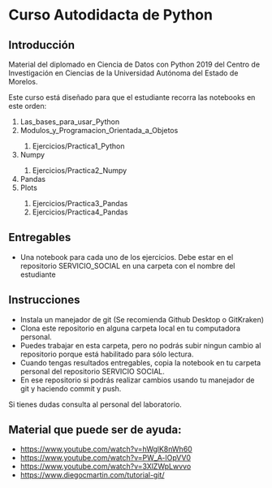 
# Curso Autodidacta de Python

## Introducción

Material del diplomado en Ciencia de Datos con Python 2019 del Centro de Investigación en Ciencias de la Universidad Autónoma del Estado de Morelos.

Este curso está diseñado para que el estudiante recorra las notebooks en este orden:

<ol>
 <li> Las_bases_para_usar_Python </li>
 <li> Modulos_y_Programacion_Orientada_a_Objetos </li>
 <ol>
       <li> Ejercicios/Practica1_Python </li>
 </ol>
 <li> Numpy </li>
 <ol>
       <li> Ejercicios/Practica2_Numpy </li>
 </ol>
 <li> Pandas </li>
 <li> Plots </li>
 <ol>
       <li> Ejercicios/Practica3_Pandas </li>
       <li> Ejercicios/Practica4_Pandas </li>
 </ol>
 </ol>   
 
## Entregables
* Una notebook para cada uno de los ejercicios. Debe estar en el repositorio SERVICIO_SOCIAL en una carpeta con el nombre del estudiante

## Instrucciones

* Instala un manejador de git (Se recomienda Github Desktop o GitKraken)
* Clona este repositorio en alguna carpeta local en tu computadora personal.
* Puedes trabajar en esta carpeta, pero no podrás subir ningun cambio al repositorio porque está habilitado para sólo lectura.
* Cuando tengas resultados entregables, copia la notebook en tu carpeta personal del repositorio SERVICIO SOCIAL.
* En ese repositorio si podrás realizar cambios usando tu manejador de git y haciendo commit y push.

Si tienes dudas consulta al personal del laboratorio.

## Material que puede ser de ayuda:

* https://www.youtube.com/watch?v=hWglK8nWh60
* https://www.youtube.com/watch?v=PW_A-lOpVV0
* https://www.youtube.com/watch?v=3XlZWpLwvvo
* https://www.diegocmartin.com/tutorial-git/
